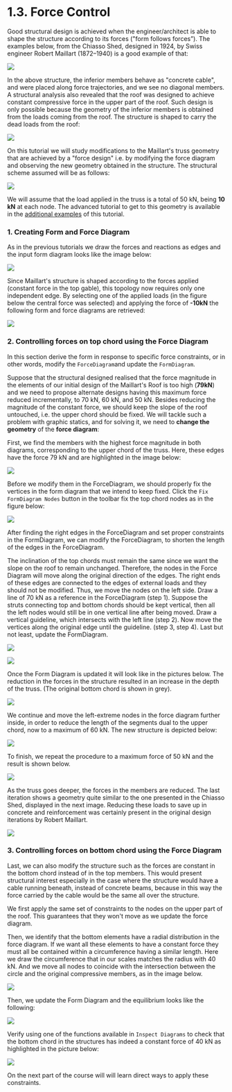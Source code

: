 # 1.3. Force Control

Good structural design is achieved when the engineer/architect is able to shape the structure according to its forces ("form follows forces”). The examples below, from the Chiasso Shed, designed in 1924, by Swiss engineer Robert Maillart (1872–1940) is a good example of that:

![](<../../../../.gitbook/assets/image (331).png>)

In the above structure, the inferior members behave as "concrete cable", and were placed along force trajectories, and we see no diagonal members. A structural analysis also revealed that the roof was designed to achieve constant compressive force in the upper part of the roof. Such design is only possible because the geometry of the inferior members is obtained from the loads coming from the roof. The structure is shaped to carry the dead loads from the roof:

![](<../../../../.gitbook/assets/image (403).png>)

On this tutorial we will study modifications to the Maillart's truss geometry that are achieved by a "force design" i.e. by modifying the force diagram and observing the new geometry obtained in the structure. The structural scheme assumed will be as follows:

![](<../../../../.gitbook/assets/image (157).png>)

We will assume that the load applied in the truss is a total of 50 kN, being **10 kN** at each node. The advanced tutorial to get to this geometry is available in the [additional examples](../3.-extra-examples/) of this tutorial.

### 1. Creating Form and Force Diagram

As in the previous tutorials we draw the forces and reactions as edges and the input form diagram looks like the image below:

![](<../../../../.gitbook/assets/image (230).png>)

Since Maillart's structure is shaped according to the forces applied (constant force in the top gable), this topology now requires only one independent edge. By selecting one of the applied loads (in the figure below the central force was selected) and applying the force of **-10kN** the following form and force diagrams are retrieved:

![](<../../../../.gitbook/assets/image (394).png>)

### 2. **Controlling forces on top chord using the Force Diagram**

In this section derive the form in response to specific force constraints, or in other words, modify the `ForceDiagram`and update the `FormDiagram`.&#x20;

Suppose that the structural designed realised that the force magnitude in the elements of our initial design of the Maillart's Roof is too high (**79kN**) and we need to propose alternate designs having this maximum force reduced incrementally, to 70 kN, 60 kN, and 50 kN. Besides reducing the magnitude of the constant force, we should keep the slope of the roof untouched, i.e. the upper chord should be fixed. We will tackle such a problem with graphic statics, and for solving it, we need to **change the geometry** of the **force diagram**:

First, we find the members with the highest force magnitude in both diagrams, corresponding to the upper chord of the truss. Here, these edges have the force 79 kN and are highlighted in the image below:

![](<../../../../.gitbook/assets/image (306).png>)

Before we modify them in the ForceDiagram, we should properly fix the vertices in the form diagram that we intend to keep fixed. Click the `Fix FormDiagram Nodes` button in the toolbar fix the top chord nodes as in the figure below:&#x20;

![](<../../../../.gitbook/assets/image (153).png>)

After finding the right edges in the ForceDiagram and set proper constraints in the FormDiagram, we can modify the ForceDiagram, to shorten the length of the edges in the ForceDiagram.&#x20;

The inclination of the top chords must remain the same since we want the slope on the roof to remain unchanged. Therefore, the nodes in the Force Diagram will move along the original direction of the edges. The right ends of these edges are connected to the edges of external loads and they should not be modified. Thus, we move the nodes on the left side. Draw a line of 70 kN as a reference in the ForceDiagram (step 1). Suppose the struts connecting top and bottom chords should be kept vertical, then all the left nodes would still be in one vertical line after being moved. Draw a vertical guideline, which intersects with the left line (step 2). Now move the vertices along the original edge until the guideline. (step 3, step 4). Last but not least, update the FormDiagram.

![](<../../../../.gitbook/assets/image (349).png>)

![](<../../../../.gitbook/assets/image (235).png>)

Once the Form Diagram is updated it will look like in the pictures below. The reduction in the forces in the structure resulted in an increase in the depth of the truss. (The original bottom chord is shown in grey).

![](<../../../../.gitbook/assets/image (206).png>)

We continue and move the left-extreme nodes in the force diagram further inside, in order to reduce the length of the segments dual to the upper chord, now to a maximum of 60 kN. The new structure is depicted below:

![](<../../../../.gitbook/assets/image (347).png>)

To finish, we repeat the procedure to a maximum force of 50 kN and the result is shown below.

![](<../../../../.gitbook/assets/image (182).png>)

As the truss goes deeper, the forces in the members are reduced. The last iteration shows a geometry quite similar to the one presented in the Chiasso Shed, displayed in the next image. Reducing these loads to save up in concrete and reinforcement was certainly present in the original design iterations by Robert Maillart.

![](<../../../../.gitbook/assets/image (335).png>)

### **3. Controlling forces on bottom chord using the Force Diagram**

Last, we can also modify the structure such as the forces are constant in the bottom chord instead of in the top members. This would present structural interest especially in the case where the structure would have a cable running beneath, instead of concrete beams, because in this way the force carried by the cable would be the same all over the structure.

We first apply the same set of constraints to the nodes on the upper part of the roof. This guarantees that they won't move as we update the force diagram.

Then, we identify that the bottom elements have a radial distribution in the force diagram. If we want all these elements to have a constant force they must all be contained within a circumference having a similar length. Here we draw the circumference that in our scales matches the radius with 40 kN. And we move all nodes to coincide with the intersection between the circle and the original compressive members, as in the image below.&#x20;

![](<../../../../.gitbook/assets/image (366).png>)

Then, we update the Form Diagram and the equilibrium looks like the following:

![](<../../../../.gitbook/assets/image (166).png>)

Verify using one of the functions available in `Inspect Diagrams` to check that the bottom chord in the structures has indeed a constant force of 40 kN as highlighted in the picture below:

![](<../../../../.gitbook/assets/image (364).png>)

On the next part of the course will will learn direct ways to apply these constraints.
